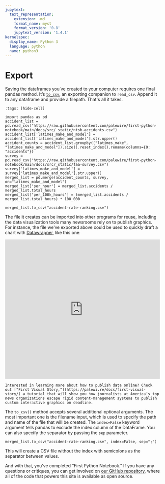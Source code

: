```yaml
---
jupytext:
  text_representation:
    extension: .md
    format_name: myst
    format_version: '0.8'
    jupytext_version: '1.4.1'
kernelspec:
  display_name: Python 3
  language: python
  name: python3
---
```


# Export

Saving the dataframes you’ve created to your computer requires one final pandas method. It’s [`to_csv`](https://pandas.pydata.org/pandas-docs/stable/reference/api/pandas.DataFrame.to_csv.html), an exporting companion to `read_csv`. Append it to any dataframe and provide a filepath. That's all it takes.

```{code-cell}
:tags: [hide-cell]

import pandas as pd
accident_list = pd.read_csv("https://raw.githubusercontent.com/palewire/first-python-notebook/main/docs/src/_static/ntsb-accidents.csv")
accident_list['latimes_make_and_model'] = accident_list['latimes_make_and_model'].str.upper()
accident_counts = accident_list.groupby(["latimes_make", "latimes_make_and_model"]).size().reset_index().rename(columns={0: "accidents"})
survey = pd.read_csv("https://raw.githubusercontent.com/palewire/first-python-notebook/main/docs/src/_static/faa-survey.csv")
survey['latimes_make_and_model'] = survey['latimes_make_and_model'].str.upper()
merged_list = pd.merge(accident_counts, survey, on="latimes_make_and_model")
merged_list['per_hour'] = merged_list.accidents / merged_list.total_hours
merged_list['per_100k_hours'] = (merged_list.accidents / merged_list.total_hours) * 100_000
```

```{code-cell}
merged_list.to_csv("accident-rate-ranking.csv")
```

The file it creates can be imported into other programs for reuse, including the data visualization tools many newsrooms rely on to publish graphics. For instance, the file we've exported above could be used to quickly draft a chart with [Datawrapper](https://datawrapper.de/), like this one:

<iframe title="Helicopter accident rates" aria-label="Split Bars" id="datawrapper-chart-6gTy3" src="https://datawrapper.dwcdn.net/6gTy3/1/" scrolling="no" frameborder="0" style="width: 0; min-width: 100% !important; border: none;" height="452" data-external="1"></iframe><script type="text/javascript">!function(){"use strict";window.addEventListener("message",(function(e){if(void 0!==e.data["datawrapper-height"]){var t=document.querySelectorAll("iframe");for(var a in e.data["datawrapper-height"])for(var r=0;r<t.length;r++){if(t[r].contentWindow===e.source)t[r].style.height=e.data["datawrapper-height"][a]+"px"}}}))}();
</script>

```{note}
Interested in learning more about how to publish data online? Check out ["First Visual Story,"](https://palewi.re/docs/first-visual-story/) a tutorial that will show you how journalists at America’s top news organizations escape rigid content-management systems to publish custom interactive graphics on deadline.
```


The `to_csv()` method accepts several additional optional arguments. The most important one is the filename input, which is used to specify the path and name of the file that will be created. The `index=False` keyword argument tells pandas to exclude the index column of the DataFrame. You can also specify the separator by passing the `sep` parameter.


```{code-cell}
merged_list.to_csv("accident-rate-ranking.csv", index=False, sep=";")
```

This will create a CSV file without the index with semicolons as the separator between values.

And with that, you've completed “First Python Notebook.” If you have any questions or critiques, you can get involved on [our GitHub repository](https://github.com/palewire/first-python-notebook), where all of the code that powers this site is available as open source.
